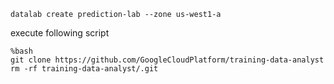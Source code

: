 

```
datalab create prediction-lab --zone us-west1-a
```

execute following script

```
%bash
git clone https://github.com/GoogleCloudPlatform/training-data-analyst
rm -rf training-data-analyst/.git
```

